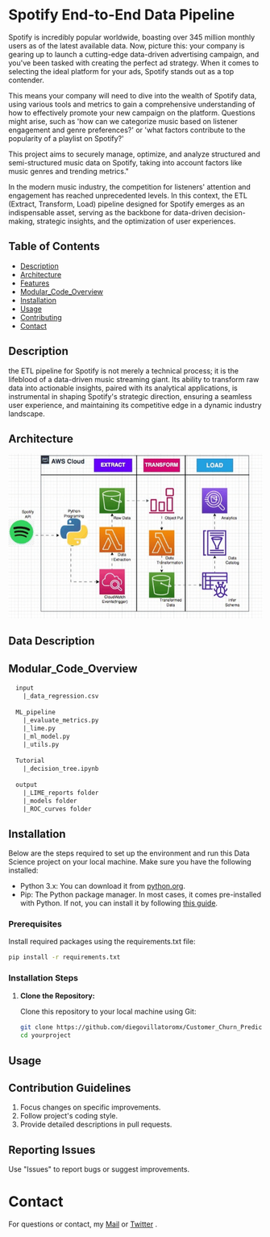 # Spotify End-to-End Data Pipeline

Spotify is incredibly popular worldwide, boasting over 345 million monthly users as of the latest available data. Now, picture this: your company is gearing up to launch a cutting-edge data-driven advertising campaign, and you've been tasked with creating the perfect ad strategy. When it comes to selecting the ideal platform for your ads, Spotify stands out as a top contender.

This means your company will need to dive into the wealth of Spotify data, using various tools and metrics to gain a comprehensive understanding of how to effectively promote your new campaign on the platform. Questions might arise, such as 'how can we categorize music based on listener engagement and genre preferences?' or 'what factors contribute to the popularity of a playlist on Spotify?'

This project aims to securely manage, optimize, and analyze structured and semi-structured music data on Spotify, taking into account factors like music genres and trending metrics."








In the modern music industry, the competition for listeners' attention and engagement has reached unprecedented levels. In this context, the ETL (Extract, Transform, Load) pipeline designed for Spotify emerges as  an indispensable asset, serving as the backbone for data-driven decision-making, strategic insights, and the optimization of user experiences. 

## Table of Contents

- [Description](#description)
- [Architecture](#architecture)
- [Features](#features)
- [Modular_Code_Overview](#modular_code_overview)
- [Installation](#installation)
- [Usage](#usage) 
- [Contributing](#contributing)
- [Contact](#contact)

## Description

the ETL pipeline for Spotify is not merely a technical process; it is the lifeblood of a data-driven music streaming giant. Its ability to transform raw data into actionable insights, paired with its analytical applications, is instrumental in shaping Spotify's strategic direction, ensuring a seamless user experience, and maintaining its competitive edge in a dynamic industry landscape.

## Architecture
<img src='https://github.com/diegovillatoromx/ETL-Pipeline-Spotify/blob/main/architecture_diagram_spotify.gif' alt="architecture_diagram_spotify">

## Data Description

## Modular_Code_Overview

```
  input
    |_data_regression.csv

  ML_pipeline
    |_evaluate_metrics.py
    |_lime.py
    |_ml_model.py
    |_utils.py

  Tutorial
    |_decision_tree.ipynb

  output
    |_LIME_reports folder
    |_models folder
    |_ROC_curves folder
```
## Installation

Below are the steps required to set up the environment and run this Data Science project on your local machine. Make sure you have the following installed:
- Python 3.x: You can download it from [python.org](https://www.python.org/downloads/).
- Pip: The Python package manager. In most cases, it comes pre-installed with Python. If not, you can install it by following [this guide](https://pip.pypa.io/en/stable/installing/).

### Prerequisites

Install required packages using the requirements.txt file:
``` bash
pip install -r requirements.txt
```
### Installation Steps

1. **Clone the Repository:**

   Clone this repository to your local machine using Git:

   ```bash
   git clone https://github.com/diegovillatoromx/Customer_Churn_Prediction_Model
   cd yourproject
   ```
## Usage

## Contribution Guidelines
  1. Focus changes on specific improvements.
  2. Follow project's coding style.
  3. Provide detailed descriptions in pull requests.
## Reporting Issues
  Use "Issues" to report bugs or suggest improvements.
# Contact
For questions or contact, my [Mail](diegovillatormx@gmail.com) or [Twitter](https://twitter.com/diegovillatomx) .

